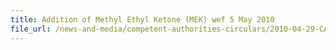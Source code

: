 ```yaml
---
title: Addition of Methyl Ethyl Ketone (MEK) wef 5 May 2010 
file_url: /news-and-media/competent-authorities-circulars/2010-04-29-CA.pdf
---
```

